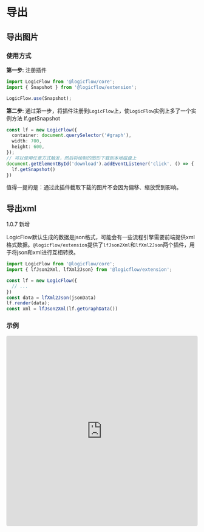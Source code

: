 # 导出

## 导出图片

### 使用方式

**第一步**: 注册插件

```ts
import LogicFlow from '@logicflow/core';
import { Snapshot } from '@logicflow/extension';

LogicFlow.use(Snapshot);
```

**第二步**:
通过第一步，将插件注册到`LogicFlow`上，使`LogicFlow`实例上多了一个实例方法 lf.getSnapshot

```ts
const lf = new LogicFlow({
  container: document.querySelector('#graph'),
  width: 700,
  height: 600,
});
// 可以使用任意方式触发，然后将绘制的图形下载到本地磁盘上
document.getElementById('download').addEventListener('click', () => {
  lf.getSnapshot()
})
```

值得一提的是：通过此插件截取下载的图片不会因为偏移、缩放受到影响。

## 导出xml

1.0.7 新增

LogicFlow默认生成的数据是json格式，可能会有一些流程引擎需要前端提供xml格式数据。`@logicflow/extension`提供了`lfJson2Xml`和`lfXml2Json`两个插件，用于将json和xml进行互相转换。

```ts
import LogicFlow from '@logicflow/core';
import { lfJson2Xml, lfXml2Json} from '@logicflow/extension';

const lf = new LogicFlow({
  // ...
})
const data = lfXml2Json(jsonData)
lf.render(data);
const xml = lfJson2Xml(lf.getGraphData())
```

### 示例

<iframe src="https://codesandbox.io/embed/logicflow-base21-o3vqi?fontsize=14&hidenavigation=1&theme=dark&view=preview"
     style="width:100%; height:500px; border:0; border-radius: 4px; overflow:hidden;"
     title="logicflow-base21"
     allow="accelerometer; ambient-light-sensor; camera; encrypted-media; geolocation; gyroscope; hid; microphone; midi; payment; usb; vr; xr-spatial-tracking"
     sandbox="allow-forms allow-modals allow-popups allow-presentation allow-same-origin allow-scripts"
   ></iframe>
